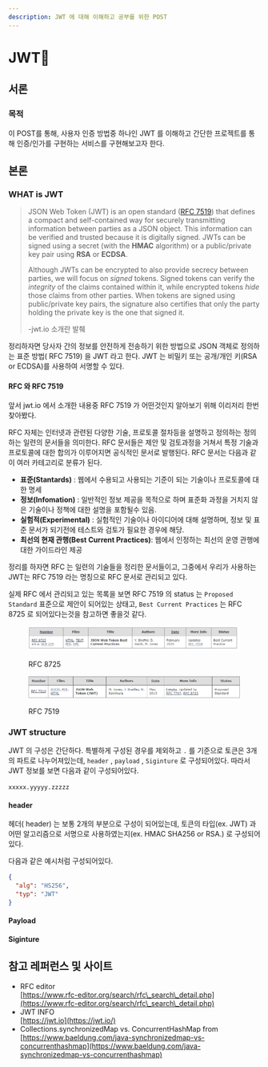 ```yaml
---
description: JWT 에 대해 이해하고 공부를 위한 POST
---
```


# JWT🎫

## 서론

### 목적

이 POST를 통해, 사용자 인증 방법중 하나인 JWT 를 이해하고 간단한 프로젝트를 통해 인증/인가를 구현하는 서비스를 구현해보고자 한다.



## 본론

### WHAT is JWT&#x20;

> JSON Web Token (JWT) is an open standard ([RFC 7519](https://tools.ietf.org/html/rfc7519)) that defines a compact and self-contained way for securely transmitting information between parties as a JSON object. This information can be verified and trusted because it is digitally signed. JWTs can be signed using a secret (with the **HMAC** algorithm) or a public/private key pair using **RSA** or **ECDSA**.
>
> Although JWTs can be encrypted to also provide secrecy between parties, we will focus on _signed_ tokens. Signed tokens can verify the _integrity_ of the claims contained within it, while encrypted tokens _hide_ those claims from other parties. When tokens are signed using public/private key pairs, the signature also certifies that only the party holding the private key is the one that signed it.
>
> \-jwt.io 소개란 발췌

정리하자면 당사자 간의 정보를 안전하게 전송하기 위한 방법으로 JSON 객체로 정의하는 표준 방법( RFC 7519) 을 JWT 라고 한다. JWT 는 비밀키 또는 공개/개인 키(RSA or ECDSA)를 사용하여 서명할 수 있다.

#### RFC 와 RFC 7519

앞서 jwt.io 에서 소개한 내용중 RFC 7519 가 어떤것인지 알아보기 위해 이리저리 한번 찾아봤다.

RFC 자체는 인터넷과 관련된 다양한 기술, 프로토콜 절차등을 설명하고 정의하는 정의하는 일련의 문서들을 의미한다. RFC 문서들은 제안 및 검토과정을 거쳐서 특정 기술과 프로토콜에 대한 합의가 이루어지면 공식적인 문서로 발행된다. RFC 문서는 다음과 같이 여러 카테고리로 분류가 된다.

* **표준(Stantards)** : 웹에서 수용되고 사용되는 기준이 되는 기술이나 프로토콜에 대한 명세
* **정보(Infomation)** : 일반적인 정보 제공을 목적으로 하며 표준화 과정을 거치지 않은 기술이나 정책에 대한 설명을 포함될수 있음.
* **실험적(Experimental)** : 실험적인 기술이나 아이디어에 대해 설명하며, 정보 및 표준 문서가 되기전에 테스트와 검토가 필요한 경우에 해당.
* **최선의 현재 관행(Best Current Practices)**: 웹에서 인정하는 최선의 운영 관행에 대한 가이드라인 제공

정리를 하자면 RFC 는 일련의 기술들을 정리한 문서들이고, 그중에서 우리가 사용하는 JWT는 RFC 7519 라는 명칭으로 RFC 문서로 관리되고 있다.

실제 RFC 에서 관리되고 있는 목록을 보면 RFC 7519 의 status 는 `Proposed Standard` 표준으로 제안이 되어있는 상태고, `Best Current Practices` 는 RFC 8725 로 되어있다는것을 참고하면 좋을것 같다.

<figure><img src="../../.gitbook/assets/image (29).png" alt=""><figcaption><p>RFC 8725</p></figcaption></figure>

<figure><img src="../../.gitbook/assets/image (30).png" alt=""><figcaption><p>RFC 7519</p></figcaption></figure>



### JWT structure

JWT 의 구성은 간단하다. 특별하게 구성된 경우를 제외하고 `.` 를 기준으로 토큰은 3개의 파트로 나누어져있는데, `header` , `payload` , `Siginture` 로 구성되어있다.  따라서 JWT 정보를 보면 다음과 같이 구성되어있다.

`xxxxx.yyyyy.zzzzz`

#### header

헤더( header) 는 보통 2개의 부분으로 구성이 되어있는데, 토큰의 타입(ex. JWT) 과 어떤 알고리즘으로 서명으로 사용하였는지(ex. HMAC SHA256 or RSA.) 로 구성되어있다.

다음과 같은 예시처럼 구성되어있다.

```json
{
  "alg": "HS256",
  "typ": "JWT"
}
```

#### Payload



#### Siginture&#x20;

## 참고 레퍼런스 및 사이트

* RFC editor\
  [https://www.rfc-editor.org/search/rfc\_search\_detail.php](https://www.rfc-editor.org/search/rfc\_search\_detail.php)
* JWT INFO\
  [https://jwt.io](https://jwt.io/)
* Collections.synchronizedMap vs. ConcurrentHashMap  from\
  [https://www.baeldung.com/java-synchronizedmap-vs-concurrenthashmap](https://www.baeldung.com/java-synchronizedmap-vs-concurrenthashmap)
